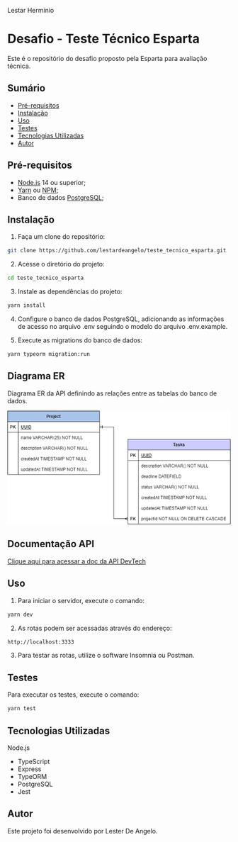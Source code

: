 Lestar Herminio
# Desafio - Teste Técnico Esparta

Este é o repositório do desafio proposto pela Esparta para avaliação técnica.

## Sumário
- [Pré-requisitos](#pré-requisitos)
- [Instalação](#instalação)
- [Uso](#uso)
- [Testes](#testes)
- [Tecnologias Utilizadas](#tecnologias-utilizadas)
- [Autor](#autor)

## Pré-requisitos
- <a name= 'Node.js' href='https://nodejs.org/en/'>Node.js</a> 14 ou superior;
- <a name= 'Yarn' href='https://yarnpkg.com/'>Yarn</a> ou <a name= 'Npm' href='https://www.npmjs.com/'>NPM</a>; 
- Banco de dados <a name= 'PostgreSQL' href='https://www.postgresql.org/'>PostgreSQL</a>;

## Instalação
1. Faça um clone do repositório:
```bash
git clone https://github.com/lestardeangelo/teste_tecnico_esparta.git
```

2. Acesse o diretório do projeto:
```bash
cd teste_tecnico_esparta
```
3. Instale as dependências do projeto:
```bash
yarn install
```
4. Configure o banco de dados PostgreSQL, adicionando as informações de acesso no arquivo .env seguindo o modelo do arquivo .env.example.

5. Execute as migrations do banco de dados:
```bash
yarn typeorm migration:run
```
## Diagrama ER

Diagrama ER da API definindo as relações entre as tabelas do banco de dados.

![DER](Diagrama_api_esparta.drawio.png)

## Documentação API
<a name= 'Documentação API desafio esparta' href='https://lestardeangelo.github.io/Desafio-Esparta-Doc/'>Clique aqui para acessar a doc da API DevTech</a>

## Uso
1. Para iniciar o servidor, execute o comando:
```bash
yarn dev
```
2. As rotas podem ser acessadas através do endereço:
```bash
http://localhost:3333
```
3. Para testar as rotas, utilize o software Insomnia ou Postman.

## Testes
Para executar os testes, execute o comando:

```bash
yarn test
```
## Tecnologias Utilizadas

Node.js
- TypeScript
- Express
- TypeORM
- PostgreSQL
- Jest

## Autor
Este projeto foi desenvolvido por Lester De Angelo.